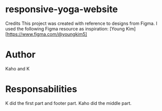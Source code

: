 # responsive-yoga-website

Credits
This project was created with reference to designs from Figma.
I used the following Figma resource as inspiration:
[Young Kim] [https://www.figma.com/@youngkim5]

# Author

Kaho and K

# Responsabilities

K did the first part and footer part.
Kaho did the middle part.
